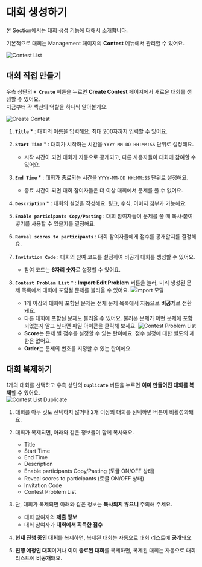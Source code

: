 # 대회 생성하기 #

본 Section에서는 대회 생성 기능에 대해서 소개합니다.   

기본적으로 대회는 Management 페이지의 **Contest** 메뉴에서 관리할 수 있어요. 

![Contest List](https://github.com/user-attachments/assets/02f3fff2-e969-4d42-91ab-92675343457f)   

## 대회 직접 만들기 ##   
우측 상단의 **`+ Create`** 버튼을 누르면 **Create Contest** 페이지에서 새로운 대회를 생성할 수 있어요.   
지금부터 각 섹션의 역할을 하나씩 알아볼게요.   

![Create Contest](https://github.com/user-attachments/assets/568c8ea4-42d6-4ff6-ba45-76a91a276a8f)


1. **`Title`** * : 대회의 이름을 입력해요. 최대 200자까지 입력할 수 있어요.
   
2. **`Start Time`** * : 대회가 시작하는 시간을 `YYYY-MM-DD HH:MM:SS` 단위로 설정해요.
   - 시작 시간이 되면 대회가 자동으로 공개되고, 다른 사용자들이 대회에 참여할 수 있어요.

3. **`End Time`** * : 대회가 종료되는 시간을 `YYYY-MM-DD HH:MM:SS` 단위로 설정해요.
   - 종료 시간이 되면 대회 참여자들은 더 이상 대회에서 문제를 풀 수 없어요.

4. **`Description`** * : 대회의 설명을 작성해요. 링크, 수식, 이미지 첨부가 가능해요.

5. **`Enable participants Copy/Pasting`** : 대회 참여자들이 문제를 풀 때 복사·붙여넣기를 사용할 수 있을지를 결정해요.

6. **`Reveal scores to participants`** : 대회 참여자들에게 점수를 공개할지를 결정해요.

7. **`Invitation Code`** : 대회의 참여 코드를 설정하여 비공개 대회를 생성할 수 있어요.
    - 참여 코드는 **6자리 숫자**로 설정할 수 있어요.

8. **`Contest Problem List`** * : **Import·Edit Problem** 버튼을 눌러, 미리 생성된 문제 목록에서 대회에 포함될 문제를 불러올 수 있어요.
   ![import 모달](https://github.com/user-attachments/assets/7a0385aa-5887-44cd-bb35-1d31e422a98b)
    - 1개 이상의 대회에 포함된 문제는 전체 문제 목록에서 자동으로 **비공개**로 전환돼요.
    - 다른 대회에 포함된 문제도 불러올 수 있어요. 불러온 문제가 어떤 문제에 포함되었는지 알고 싶다면 파일 아이콘을 클릭해 보세요.
   ![Contest Problem List](https://github.com/user-attachments/assets/c6e5093d-c7e8-463b-a8f1-1716129b6527)
    - **Score**는 문제 별 점수를 설정할 수 있는 란이에요. 점수 설정에 대한 별도의 제한은 없어요.
    - **Order**는 문제의 번호를 지정할 수 있는 란이에요.   


## 대회 복제하기 ##   

1개의 대회를 선택하고 우측 상단의 **`Duplicate`** 버튼을 누르면 **이미 만들어진 대회를 복제**할 수 있어요.   
![Contest List Duplicate](https://github.com/user-attachments/assets/8f31ae61-6f94-43b3-9cf4-1749559fadff)

1. 대회를 아무 것도 선택하지 않거나 2개 이상의 대회를 선택하면 버튼이 비활성화돼요.
  
2. 대회가 복제되면, 아래와 같은 정보들이 함께 복사돼요.
   - Title
   - Start Time
   - End Time
   - Description
   - Enable participants Copy/Pasting (토글 ON/OFF 상태)
   - Reveal scores to participants (토글 ON/OFF 상태)
   - Invitation Code
   - Contest Problem List

3. 단, 대회가 복제되면 아래와 같은 정보는 **복사되지 않으니** 주의해 주세요.
    - 대회 참여자의 **제출 정보**
    - 대회 참여자가 **대회에서 획득한 점수**
  
4. **현재 진행 중인 대회**를 복제하면, 복제된 대회는 자동으로 대회 리스트에 **공개**돼요.

5. **진행 예정인 대회**이거나 **이미 종료된 대회**를 복제하면, 복제된 대회는 자동으로 대회 리스트에 **비공개**돼요.
